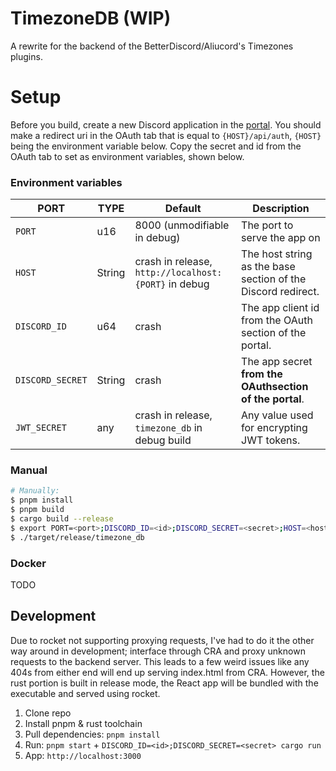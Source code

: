 # TimezoneDB (WIP)

A rewrite for the backend of the BetterDiscord/Aliucord's Timezones plugins.

# Setup

Before you build, create a new Discord application in the [portal](https://discord.com/developers/applications).
You should make a redirect uri in the OAuth tab that is equal to `{HOST}/api/auth`, `{HOST}` being the environment
variable below. Copy the secret and id from the OAuth tab to set as environment variables, shown below.

### Environment variables

| PORT             | TYPE   | Default                                              | Description                                                  | 
|------------------|--------|------------------------------------------------------|--------------------------------------------------------------|
| `PORT`           | u16    | 8000 (unmodifiable in debug)                         | The port to serve the app on                                 |
| `HOST`           | String | crash in release, `http://localhost:{PORT}` in debug | The host string as the base section of the Discord redirect. |
| `DISCORD_ID`     | u64    | crash                                                | The app client id from the OAuth section of the portal.      |
| `DISCORD_SECRET` | String | crash                                                | The app secret **from the OAuthsection of the portal**.      |
| `JWT_SECRET`     | any    | crash in release, `timezone_db` in debug build       | Any value used for encrypting JWT tokens.                    |

### Manual

```sh
# Manually:
$ pnpm install
$ pnpm build
$ cargo build --release
$ export PORT=<port>;DISCORD_ID=<id>;DISCORD_SECRET=<secret>;HOST=<host>;JWT_SECRET=<key>;
$ ./target/release/timezone_db
```

### Docker

TODO

## Development
Due to rocket not supporting proxying requests, I've had to do it the other way around in development; interface through CRA and proxy unknown requests to the backend server. This leads to a few weird issues like any 404s from either end will end up serving index.html from CRA. However, the rust portion is built in release mode, the React app will be bundled with the executable and served using rocket. 

1. Clone repo
2. Install pnpm & rust toolchain
3. Pull dependencies: `pnpm install`
4. Run: `pnpm start` + `DISCORD_ID=<id>;DISCORD_SECRET=<secret> cargo run`
5. App: `http://localhost:3000`
